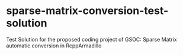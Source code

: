 # sparse-matrix-conversion-test-solution
Test Solution for the proposed coding project of GSOC: Sparse Matrix automatic conversion in RcppArmadillo
